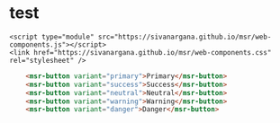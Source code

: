  
# test
 
```
<script type="module" src="https://sivanargana.github.io/msr/web-components.js"></script>
<link href="https://sivanargana.github.io/msr/web-components.css" rel="stylesheet" />
```



```html <msr-button variant="default">Default</msr-button>
    <msr-button variant="primary">Primary</msr-button>
    <msr-button variant="success">Success</msr-button>
    <msr-button variant="neutral">Neutral</msr-button>
    <msr-button variant="warning">Warning</msr-button>
    <msr-button variant="danger">Danger</msr-button>
```

 
